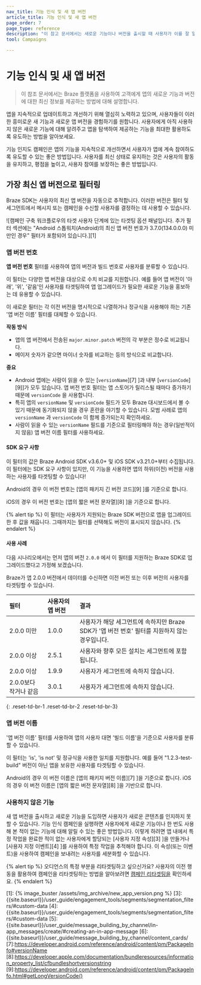 ```yaml
---
nav_title: 기능 인식 및 새 앱 버전
article_title: 기능 인식 및 새 앱 버전
page_order: 7
page_type: reference
description: "이 참고 문서에서는 새로운 기능이나 버전을 출시할 때 사용자가 이를 잘 알고 흥미를 가질 수 있도록 하는 방법에 대해 설명합니다."
tool: Campaigns

---
```


# 기능 인식 및 새 앱 버전

> 이 참조 문서에서는 Braze 플랫폼을 사용하여 고객에게 앱의 새로운 기능과 버전에 대한 최신 정보를 제공하는 방법에 대해 설명합니다. 

앱을 지속적으로 업데이트하고 개선하기 위해 열심히 노력하고 있으며, 사용자들이 이러한 흥미로운 새 기능과 새로운 앱 버전을 경험하기를 원합니다. 사용자에게 아직 사용하지 않은 새로운 기능에 대해 알려주고 앱을 탐색하여 제공하는 기능을 최대한 활용하도록 유도하는 방법을 알아보세요.

기능 인지도 캠페인은 앱의 기능을 지속적으로 개선하면서 사용자가 앱에 계속 참여하도록 유도할 수 있는 좋은 방법입니다.  사용자를 최신 상태로 유지하는 것은 사용자의 활동을 유지하고, 평점을 높이고, 사용자 참여를 보장하는 좋은 방법입니다.

## 가장 최신 앱 버전으로 필터링

Braze SDK는 사용자의 최신 앱 버전을 자동으로 추적합니다. 이러한 버전은 필터 및 세그먼트에서 메시지 또는 캠페인을 수신할 사용자를 결정하는 데 사용할 수 있습니다.

![캠페인 구축 워크플로우의 타겟 사용자 단계에 있는 타겟팅 옵션 패널입니다. 추가 필터 섹션에는 "Android 스톱워치(Android)의 최신 앱 버전 번호가 3.7.0(134.0.0.0) 미만인 경우" 필터가 포함되어 있습니다.][1]

### 앱 버전 번호

**앱 버전 번호** 필터를 사용하여 앱의 버전과 빌드 번호로 사용자를 분류할 수 있습니다. 

이 필터는 다양한 앱 버전을 대상으로 수치 비교를 지원합니다. 예를 들어 앱 버전이 '아래', '위', '같음'인 사용자를 타겟팅하여 앱 업그레이드가 필요한 새로운 기능을 홍보하는 데 유용할 수 있습니다.

이 새로운 필터는 각 이전 버전을 명시적으로 나열하거나 정규식을 사용해야 하는 기존 '앱 버전 이름' 필터를 대체할 수 있습니다.

**작동 방식**

* 앱의 앱 버전에서 전송된 `major.minor.patch` 버전의 각 부분은 정수로 비교됩니다.
* 메이저 숫자가 같으면 마이너 숫자를 비교하는 등의 방식으로 비교합니다.

**중요**

* Android 앱에는 사람이 읽을 수 있는 \[`versionName`][7] ]과 내부 \[`versionCode`][9]]가 모두 있습니다. 앱 버전 번호 필터는 앱 스토어가 릴리스될 때마다 증가하기 때문에 `versionCode` 을 사용합니다.
* 특히 앱의 `versionName` 및 `versionCode` 필드가 모두 Braze 대시보드에서 볼 수 있기 때문에 동기화되지 않을 경우 혼란을 야기할 수 있습니다. 모범 사례로 앱의 `versionName` 과 `versionCode` 이 함께 증가되는지 확인하세요.
* 사람이 읽을 수 있는 `versionName` 필드를 기준으로 필터링해야 하는 경우(일반적이지 않음) 앱 버전 이름 필터를 사용하세요.

#### SDK 요구 사항

이 필터의 값은 Braze Android SDK v3.6.0+ 및 iOS SDK v3.21.0+부터 수집됩니다. 이 필터에는 SDK 요구 사항이 있지만, 이 기능을 사용하면 앱의 하위(이전) 버전을 사용하는 사용자를 타겟팅할 수 있습니다!

Android의 경우 이 버전 번호는 \[앱의 패키지 긴 버전 코드][9] ]를 기준으로 합니다.

iOS의 경우 이 버전 번호는 \[앱의 짧은 버전 문자열][8] ]을 기준으로 합니다.

{% alert tip %}
이 필터는 사용자가 지원되는 Braze SDK 버전으로 앱을 업그레이드한 후 값을 채웁니다. 그때까지는 필터를 선택해도 버전이 표시되지 않습니다.
{% endalert %}

#### 사용 사례

다음 시나리오에서는 먼저 앱의 버전 `2.0.0` 에서 이 필터를 지원하는 Braze SDK로 업그레이드했다고 가정해 보겠습니다.

Braze가 앱 2.0.0 버전에서 데이터를 수신하면 이전 버전 또는 이후 버전의 사용자를 타겟팅할 수 있습니다.

| 필터  | 사용자의 앱 버전  | 결과 |
:------------- | :----------- | :---------|
| 2.0.0 미만 | 1.0.0 | 사용자가 해당 세그먼트에 속하지만 Braze SDK가 '앱 버전 번호' 필터를 지원하지 않는 경우입니다. |
| 2.0.0 이상 | 2.5.1 | 사용자와 향후 모든 설치는 세그먼트에 포함됩니다. |
| 2.0.0 이상 | 1.9.9 | 사용자가 세그먼트에 속하지 않습니다. |
| 2.0.0보다 작거나 같음 | 3.0.1 | 사용자가 세그먼트에 속하지 않습니다. |
{: .reset-td-br-1 .reset-td-br-2 .reset-td-br-3}

### 앱 버전 이름

'앱 버전 이름' 필터를 사용하여 앱의 사용자 대면 '빌드 이름'을 기준으로 사용자를 분류할 수 있습니다. 

이 필터는 'is', 'is not' 및 정규식을 사용한 일치를 지원합니다. 예를 들어 "1.2.3-test-build" 버전이 아닌 앱을 보유한 사용자를 타겟팅할 수 있습니다.

Android의 경우 이 버전 이름은 \[앱의 패키지 버전 이름][7] ]을 기준으로 합니다. iOS의 경우 이 버전 이름은 \[앱의 짧은 버전 문자열][8] ]을 기반으로 합니다.

### 사용하지 않은 기능

새 앱 버전을 출시하고 새로운 기능을 도입하면 사용자가 새로운 콘텐츠를 인지하지 못할 수 있습니다. 기능 인식 캠페인을 실행하면 사용자에게 새로운 기능이나 한 번도 사용해 본 적이 없는 기능에 대해 알릴 수 있는 좋은 방법입니다. 이렇게 하려면 앱 내에서 특정 작업을 완료한 적이 없는 사용자에게 할당되는 \[사용자 지정 속성][3] ]을 만들거나 \[사용자 지정 이벤트][4] ]를 사용하여 특정 작업을 추적해야 합니다. 이 속성(또는 이벤트)을 사용하여 캠페인을 보내려는 사용자를 세분화할 수 있습니다.

{% alert tip %}
오디언스의 특정 부분을 리타겟팅하고 싶으신가요? 사용자의 이전 행동을 활용하여 캠페인을 리타겟팅하는 방법을 알아보려면 [캠페인 리타겟팅을]({{site.baseurl}}/user_guide/engagement_tools/campaigns/ideas_and_strategies/retargeting_campaigns/) 확인하세요.
{% endalert %}


[1]: {% image_buster /assets/img_archive/new_app_version.png %}
[3]: {{site.baseurl}}/user_guide/engagement_tools/segments/segmentation_filters/#custom-data
[4]: {{site.baseurl}}/user_guide/engagement_tools/segments/segmentation_filters/#custom-data
[5]: {{site.baseurl}}/user_guide/message_building_by_channel/in-app_messages/create/#creating-an-in-app-message
[6]: {{site.baseurl}}/user_guide/message_building_by_channel/content_cards/
[7]:https://developer.android.com/reference/android/content/pm/PackageInfo#versionName
[8]:https://developer.apple.com/documentation/bundleresources/information_property_list/cfbundleshortversionstring
[9]:https://developer.android.com/reference/android/content/pm/PackageInfo.html#getLongVersionCode()
